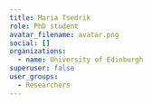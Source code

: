 ```yaml
---
title: Maria Tsedrik
role: PhD student
avatar_filename: avatar.png
social: []
organizations:
  - name: University of Edinburgh
superuser: false
user_groups:
  - Researchers
---
```

